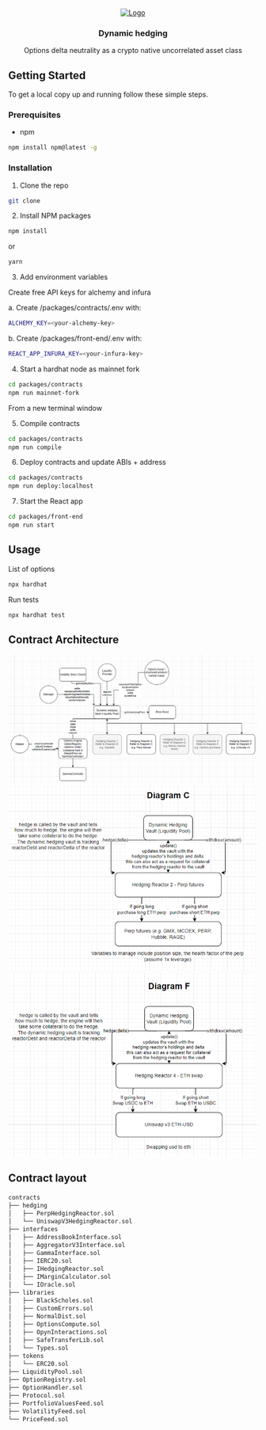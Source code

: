 <!-- PROJECT LOGO -->
<br />
<p align="center">
  <a href="https://github.com/github_username/repo_name">
    <img src="https://images.emojiterra.com/mozilla/128px/1f52a.png" alt="Logo" width="80" height="80">
  </a>

  <h3 align="center">Dynamic hedging</h3>

  <p align="center">
     Options delta neutrality as a crypto native uncorrelated asset class
    <br />
  </p>
</p>

<!-- GETTING STARTED -->

## Getting Started

To get a local copy up and running follow these simple steps.

### Prerequisites

- npm

```sh
npm install npm@latest -g
```

### Installation

1. Clone the repo

```sh
git clone
```

2. Install NPM packages

```sh
npm install
```

or

```sh
yarn
```

3. Add environment variables

Create free API keys for alchemy and infura

a. Create /packages/contracts/.env with:

```sh
ALCHEMY_KEY=<your-alchemy-key>
```

b. Create /packages/front-end/.env with:

```sh
REACT_APP_INFURA_KEY=<your-infura-key>
```

4. Start a hardhat node as mainnet fork

```sh
cd packages/contracts
npm run mainnet-fork
```

From a new terminal window

5. Compile contracts

```sh
cd packages/contracts
npm run compile
```

6. Deploy contracts and update ABIs + address

```sh
cd packages/contracts
npm run deploy:localhost
```

7. Start the React app

```sh
cd packages/front-end
npm run start
```

<!-- USAGE EXAMPLES -->

## Usage

List of options

```sh
npx hardhat
```

Run tests

```sh
npx hardhat test
```

## Contract Architecture

![Rysk Architecture](./images/RyskArchitecture.png) ![Diagram C](./images/DiagramC.png)
![Diagram F](./images/DiagramF.png)

## Contract layout

```
contracts
├── hedging
│   ├── PerpHedgingReactor.sol
│   └── UniswapV3HedgingReactor.sol
├── interfaces
│   ├── AddressBookInterface.sol
│   ├── AggregatorV3Interface.sol
│   ├── GammaInterface.sol
│   ├── IERC20.sol
│   ├── IHedgingReactor.sol
│   ├── IMarginCalculator.sol
│   └── IOracle.sol
├── libraries
│   ├── BlackScholes.sol
│   ├── CustomErrors.sol
│   ├── NormalDist.sol
│   ├── OptionsCompute.sol
│   ├── OpynInteractions.sol
│   ├── SafeTransferLib.sol
│   └── Types.sol
├── tokens
│   └── ERC20.sol
├── LiquidityPool.sol
├── OptionRegistry.sol
├── OptionHandler.sol
├── Protocol.sol
├── PortfolioValuesFeed.sol
├── VolatilityFeed.sol
└── PriceFeed.sol
```
